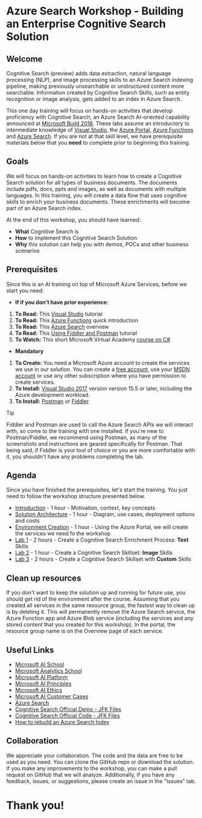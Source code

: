 # Azure Search Workshop - Building an Enterprise Cognitive Search Solution

## Welcome 
Cognitive Search (preview) adds data extraction, natural language processing (NLP), and image processing skills to an Azure Search indexing pipeline, making previously unsearchable or unstructured content more searchable. Information created by Cognitive Search Skills, such as entity recognition or image analysis, gets added to an index in Azure Search.

This one day training will focus on hands-on activities that develop proficiency with Cognitive Search, an Azure Search AI-oriented capability announced at [Microsoft Build 2018](https://www.microsoft.com/en-us/build). These labs assume an introductory to intermediate knowledge of [Visual Studio](https://www.visualstudio.com/vs/community/), the [Azure Portal](https://portal.azure.com), [Azure Functions](https://azure.microsoft.com/en-us/services/functions/) and [Azure Search](https://azure.microsoft.com/en-us/services/search/). If you are not at that skill level, we have prerequisite materials below that you **need** to complete prior to beginning this training.

## Goals
We will focus on hands-on activities to learn how to create a Cognitive Search solution for all types of business documents. The documents include pdfs, docs, ppts and images, as well as documents with multiple languages. 
In this training, you will create a data flow that uses cognitive skills to enrich your business documents. These enrichments will become part of an Azure Search index. 

At the end of this workshop, you should have learned:

+ **What** Cognitive Search is 
+ **How** to implement this Cognitive Search Solution
+ **Why** this solution can help you with demos, POCs and other business scenarios

## Prerequisites
Since this is an AI training on top of Microsoft Azure Services, before we start you need:

+ **If if you don't have prior experience:**
1. **To Read:** This [Visual Studio](https://docs.microsoft.com/en-us/visualstudio/ide/visual-studio-ide) tutorial
1. **To Read:** This [Azure Functions](https://docs.microsoft.com/en-us/azure/azure-functions/functions-overview) quick introduction 
1. **To Read:** This [Azure Search](https://docs.microsoft.com/en-us/azure/search/search-what-is-azure-search) overview
1. **To Read:** This [Using Fiddler and Postman](https://docs.microsoft.com/en-us/azure/search/search-fiddler) tutorial
1. **To Watch:** This short Microsoft Virtual Academy [course on C#](https://mva.microsoft.com/en-us/training-courses/c-fundamentals-for-absolute-beginners-16169?l=Lvld4EQIC_2706218949)

+ **Mandatory**
1. **To Create:** You need a Microsoft Azure account to create the services we use in our solution. You can create a [free account](https://azure.microsoft.com/en-us/free/), use your [MSDN account](https://azure.microsoft.com/en-us/pricing/member-offers/credit-for-visual-studio-subscribers/) or use any other subscription where you have permission to create services.
1. **To Install:** [Visual Studio 2017](https://www.visualstudio.com/vs/) version version 15.5 or later, including the Azure development workload.
1. **To Install:** [Postman](https://www.getpostman.com/) or [Fiddler](https://www.telerik.com/download/fiddler) 

> [!TIP]
> Fiddler and Postman are used to call the Azure Search APIs we will interact with, so come to the training with one installed. If you're new to Postman/Fiddler, we recommend using Postman, as many of the screenshots and instructions are geared specifically for Postman. That being said, if Fiddler is your tool of choice or you are more comfortable with it, you shouldn't have any problems completing the lab.




## Agenda
Since you have finished the prerequisites, let's start the training. You just need to follow the workshop structure presented below.

+ [Introduction](02-Introduction.md) - 1 hour - Motivation, context, key concepts
+ [Solution Architecture](03-Solution-Architecture.md) - 1 hour - Diagram, use cases, deployment options and costs
+ [Environment Creation](04-Environment-Creation.md) - 1 hour - Using the Azure Portal, we will create the services we need fo the workshop
+ [Lab 1](05-Lab-1-Text-Skills.md) - 2 hours - Create a Cognitive Search Enrichment Process: **Text** Skills
+ [Lab 2](06-Lab-2-Image-Skills.md) - 1 hour - Create a Cognitive Search Skillset: **Image** Skills
+ [Lab 3](07-Lab-3-Custom-Skills.md) - 2 hours - Create a Cognitive Search Skillset with **Custom** Skills


## Clean up resources
If you don't want to keep the solution up and running for future use, you should get rid of the environment after the course. Assuming that you created all services in the same resource group, the fastest way to clean up is by deleting it. This will permanently remove the Azure Search service, the Azure Function app and Azure Blob service (including the services and any stored content that you created for this workshop). In the portal, the resource group name is on the Overview page of each service.


## Useful Links
+ [Microsoft AI School](https://aischool.microsoft.com/learning-paths)
+ [Microsoft Analytics School](https://learnanalytics.microsoft.com/) 
+ [Microsoft AI Platform](https://www.microsoft.com/en-us/ai)
+ [Microsoft AI Principles](https://www.microsoft.com/en-us/AI/our-approach-to-ai)
+ [Microsoft AI Ethics](https://aka.ms/ai-ethics)
+ [Microsoft AI Customer Cases](https://www.microsoft.com/en-us/ai/customer-stories)
+ [Azure Search](https://docs.microsoft.com/en-us/azure/search/search-what-is-azure-search)
+ [Cognitive Search Official Demo - JFK Files](https://jfk-demo.azurewebsites.net/)
+ [Cognitive Search Official Code - JFK Files](https://github.com/Microsoft/AzureSearch_JFK_Files)
+ [How to rebuild an Azure Search Index](https://docs.microsoft.com/en-us/rest/api/searchservice/addupdate-or-delete-documents)

## Collaboration
We appreciate your collaboration. The code and the data are free to be used as you need. You can clone the GitHub repo or download the solution. If you make any improvements to the workshop, you can make a pull request on GitHub that we will analyze. Additionally, if you have any feedback, issues, or suggestions, please create an issue in the "Issues" tab.

# Thank you!

